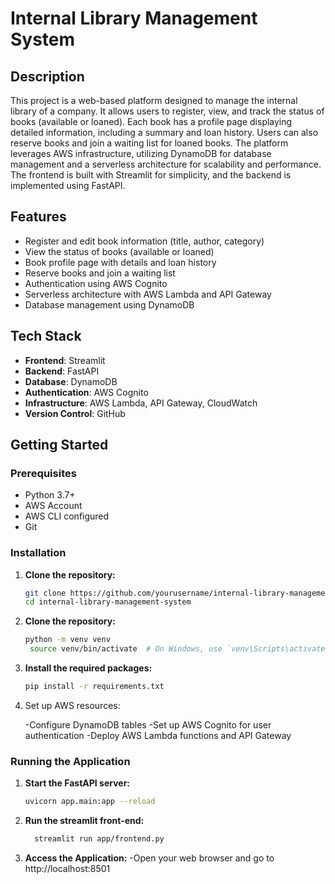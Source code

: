 # Internal Library Management System

## Description
This project is a web-based platform designed to manage the internal library of a company. It allows users to register, view, and track the status of books (available or loaned). Each book has a profile page displaying detailed information, including a summary and loan history. Users can also reserve books and join a waiting list for loaned books. The platform leverages AWS infrastructure, utilizing DynamoDB for database management and a serverless architecture for scalability and performance. The frontend is built with Streamlit for simplicity, and the backend is implemented using FastAPI.

## Features
- Register and edit book information (title, author, category)
- View the status of books (available or loaned)
- Book profile page with details and loan history
- Reserve books and join a waiting list
- Authentication using AWS Cognito
- Serverless architecture with AWS Lambda and API Gateway
- Database management using DynamoDB

## Tech Stack
- **Frontend**: Streamlit
- **Backend**: FastAPI
- **Database**: DynamoDB
- **Authentication**: AWS Cognito
- **Infrastructure**: AWS Lambda, API Gateway, CloudWatch
- **Version Control**: GitHub

## Getting Started

### Prerequisites
- Python 3.7+
- AWS Account
- AWS CLI configured
- Git

### Installation
1. **Clone the repository:**
   ```bash
   git clone https://github.com/yourusername/internal-library-management-system.git
   cd internal-library-management-system
   
2. **Clone the repository:**
   ```bash
   python -m venv venv
    source venv/bin/activate  # On Windows, use `venv\Scripts\activate`


3. **Install the required packages:**
   ```bash
   pip install -r requirements.txt

4.  Set up AWS resources:

    -Configure DynamoDB tables
    -Set up AWS Cognito for user authentication
    -Deploy AWS Lambda functions and API Gateway

### Running the Application
1. **Start the FastAPI server:**
   ```bash
   uvicorn app.main:app --reload

2. **Run the streamlit front-end:**
   ```bash
     streamlit run app/frontend.py

3. **Access the Application:**
   -Open your web browser and go to http://localhost:8501


